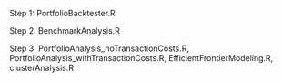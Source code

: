 Step 1: PortfolioBacktester.R

Step 2: BenchmarkAnalysis.R

Step 3: PortfolioAnalysis_noTransactionCosts.R, PortfolioAnalysis_withTransactionCosts.R, EfficientFrontierModeling.R, clusterAnalysis.R
